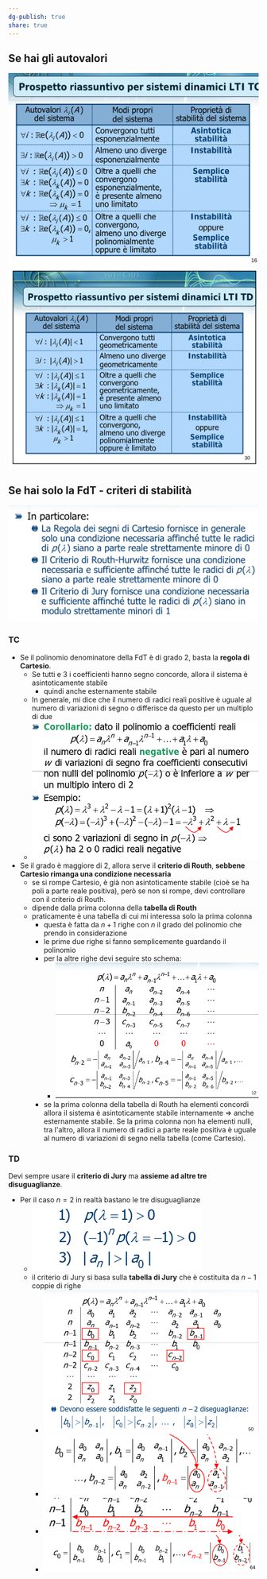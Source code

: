 ```yaml
---  
dg-publish: true  
share: true  
---  
```

## Se hai gli autovalori  
 ![Pasted image 20240215195751.png](./img/Pasted%20image%2020240215195751.png)  
 ![Pasted image 20240215195733.png](./img/Pasted%20image%2020240215195733.png)  
## Se hai solo la FdT - criteri di stabilità  
![Pasted image 20240216001650.png](./img/Pasted%20image%2020240216001650.png)  
### TC  
- Se il polinomio denominatore della FdT è di grado 2, basta la **regola di Cartesio**.  
	- Se tutti e 3 i coefficienti hanno segno concorde, allora il sistema è asintoticamente stabile  
		- quindi anche esternamente stabile  
	- In generale, mi dice che il numero di radici reali positive è uguale al numero di variazioni di segno o differisce da questo per un multiplo di due  
	- ![Pasted image 20240216161353.png](./img/Pasted%20image%2020240216161353.png)  
- Se il grado è maggiore di 2, allora serve il **criterio di Routh**, **sebbene Cartesio rimanga una condizione necessaria**  
	- se si rompe Cartesio, è già non asintoticamente stabile (cioè se ha poli a parte reale positiva), però se non si rompe, devi controllare con il criterio di Routh.  
	- dipende dalla prima colonna della **tabella di Routh**  
	- praticamente è una tabella di cui mi interessa solo la prima colonna  
		- questa è fatta da $n+1$ righe con $n$ il grado del polinomio che prendo in considerazione  
		- le prime due righe si fanno semplicemente guardando il polinomio  
		- per la altre righe devi seguire sto schema:  
			- ![Pasted image 20240216161002.png](./img/Pasted%20image%2020240216161002.png)  
		- se la prima colonna della tabella di Routh ha elementi concordi allora il sistema è asintoticamente stabile internamente => anche esternamente stabile. Se la prima colonna non ha elementi nulli, tra l'altro, allora il numero di radici a parte reale positiva è uguale al numero di variazioni di segno nella tabella (come Cartesio).  
### TD  
Devi sempre usare il **criterio di Jury** ma **assieme ad altre tre disuguaglianze**.  
- Per il caso $n=2$ in realtà bastano le tre disuguaglianze  
	- ![Pasted image 20240216161602.png](./img/Pasted%20image%2020240216161602.png)  
	- il criterio di Jury si basa sulla **tabella di Jury** che è costituita da $n-1$ coppie di righe  
		- ![Pasted image 20240216161733.png](./img/Pasted%20image%2020240216161733.png)  
		- ![Pasted image 20240218141033.png](./img/Pasted%20image%2020240218141033.png)  
		- ![Pasted image 20240218141042.png](./img/Pasted%20image%2020240218141042.png)  
		- ![Pasted image 20240218141101.png](./img/Pasted%20image%2020240218141101.png)  
  
  
